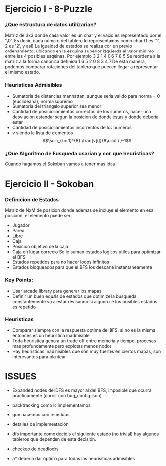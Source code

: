 # Ejercicio I - 8-Puzzle

### ¿Que estructura de datos utilizarian?
Matriz de 3x3 donde cada valor es un char y el vacio es representado por el '\0'. Es decir, cada número del tablero lo representamos como char (1 es '1', 2 es '2', y así)
La igualdad de estados se realiza con un previo ordenamiento, ubicando en la esquina superior izquierda el valor minimo entre las 4 posibles esquinas.
Por ejemplo
3 2 1
4 0 6
7 8 5
Se reordena a la matriz a la forma canonica definida
1 6 5
2 0 8
3 4 7
De esta manera, podemos comparar rotaciones del tablero que pueden llegar a representar el mismo estado.

### Heuristicas Admisibles
- Sumatoria de distancias manhattan, aunque seria valido para norma = 0 (euclideana), norma supremo
- Sumatoria del triangulo superior sea menor
- Cantidad de posicionamientos correctos de los numeros, hacer una desviacion estandar segun la posicion de donde estas y donde deberia estar
- Cantidad de posicionamientos incorrectos de los numeros
- v siendo la lista de elementos
$$\sum_{i = 1}^{8} \frac{v[i]}{8\cdot i }-1$$

### ¿Que Algoritmo de Busqueda usarian y con que heuristicas?
Cuando hagamos el Sokoban vamos a tener mas idea

# Ejercicio II - Sokoban
### Definicion de Estados
Matriz de NxM de posicion donde ademas se incluye el elemento en esa posicion, el elemento puede ser:
- Jugador
- Pared
- Libre
- Caja
- Posicion objetivo de la caja
- Caja en lugar correcto
Se le suman estados logicos utiles para optimizar el BFS
- Estados repetidos para no hacer loops infinitos
- Estados bloqueados para que el BFS los descarte instantaneamente
### Key Points:
- Usar arcade library para generar los mapas
- Definir un buen equals de estados que optimize la busqueda, constantemente va a estar revisando si alguno de los posibles estados es repetido
### Heuristicas
- Comparar siempre con la respuesta optima del BFS, si no es la misma entonces es un heuristica inadmisible
- Toda heuristica genera un trade off entre memoria y tiempo, procesas mas profundamente pero explotas menos nodos
- Hay heuristicas inadmisibles que son muy fuertes en ciertos mapas, son interesantes para plantear




# ISSUES
- Expanded nodes del DFS es mayor al del BFS, imposible que ocurra practicamente (correr con bug_config.json)


- backtracking como lo implementamos
- que hacemos con repetidos
- detalles de implementación
- dfs importante como decidis el siguiente estado (no trivial) hay algunos tableros que dependen de esta decisión.
- checkeo de deadlocks
- a* debería dar óptimo para todas las heurisiticas admisibles